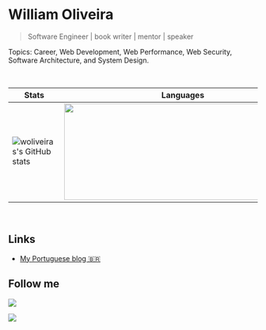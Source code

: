 # William Oliveira

> Software Engineer | book writer | mentor | speaker

Topics: Career, Web Development, Web Performance, Web Security, Software Architecture, and System Design.

<br/>

|       Stats         |                Languages          |
|----------------|-------------------------------|
| ![woliveiras's GitHub stats](https://github-readme-stats.vercel.app/api?username=woliveiras\&rank_icon=percentile)  | <img width="480px" height="195px" src="https://github-readme-stats.vercel.app/api/top-langs/?username=woliveiras&hide=html&layout=compact&theme=buefy" /> |





  
<br/>

## Links

- [My Portuguese blog 🇧🇷](http://woliveiras.com.br)

## Follow me 

<a href="https://www.linkedin.com/in/william-oliveira/" target="_blank"><img src="https://img.shields.io/badge/-LinkedIn-%230077B5?style=for-the-badge&logo=linkedin&logoColor=white&color=1d9bf0" target="_blank"></a> 

<a rel="me" href="https://bsky.app/profile/1ilhas.bsky.social" target="_blank"><img src="https://img.shields.io/badge/-Bluesky-%230077B5?style=for-the-badge&logo=bluesky&logoColor=white&color=1d9bf0" target="_blank"></a> 

<!-- 

## Depoimentos 💓

### O que dizer desse cara que eu mal conheço e já admiro pacas?

Um cara bacana, compromissado, consciente, tem gatos fofos, mora na ZS, tudo de bom.

> Não precisa aceitar esse PR hahahah

[@Ju Amoasei](https://github.com/JulianaAmoasei)

-->
